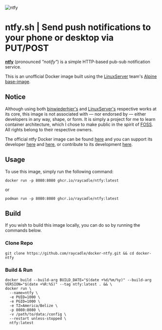 ![ntfy](https://github.com/binwiederhier/ntfy/raw/main/web/public/static/images/ntfy.png)

# ntfy.sh | Send push notifications to your phone or desktop via PUT/POST

**[ntfy](https://ntfy.sh/)** (pronounced *"notify"*) is a simple HTTP-based pub-sub notification service.

This is an unofficial Docker image built using the [LinuxServer](https://www.linuxserver.io/) team's [Alpine base-image](https://github.com/linuxserver/docker-baseimage-alpine).

## Notice
Although using both [binwiederhier's](https://github.com/binwiederhier) and [LinuxServer's](https://www.linuxserver.io/) respective works at its core, this image is not associated with — nor endorsed by — either developers in any way, shape, or form. It is simply a project for me to learn container architecture, which I chose to make public in the spirit of [FOSS](https://en.wikipedia.org/wiki/Free_and_open-source_software). All rights belong to their respective owners.

The official ntfy Docker image can be found [here](https://hub.docker.com/r/binwiederhier/ntfy) and you can support its developer [here](https://github.com/sponsors/binwiederhier) and [here](https://en.liberapay.com/ntfy/), or contribute to its development [here](https://github.com/binwiederhier/ntfy).

## Usage
To use this image, simply run the following command:
```shell
docker run -p 8080:8080 ghcr.io/raycadle/ntfy:latest
```
or
```shell
podman run -p 8080:8080 ghcr.io/raycadle/ntfy:latest
```

## Build
If you wish to build this image locally, you can do so by running the commands below.

### Clone Repo
```shell
git clone https://github.com/raycadle/docker-ntfy.git && cd docker-ntfy
```
### Build & Run
```shell
docker build --build-arg BUILD_DATE="$(date +%d/%m/%y)" --build-arg VERSION="$(date +%R:%S)" --tag ntfy:latest . && \
docker run \
  --name=ntfy \
  -e PUID=1000 \
  -e PGID=1000 \
  -e TZ=America/Belize \
  -p 8080:8080 \
  -v /path/to/data:/config \
  --restart unless-stopped \
  ntfy:latest
```
